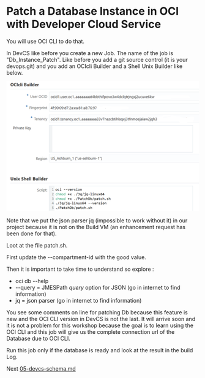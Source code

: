 # Patch a Database Instance in OCI with Developer Cloud Service

You will use OCI CLI to do that.

In DevCS like before you create a new Job. The name of the job is "Db_Instance_Patch".  Like before you add a git source control (it is your devops.git) and you add an OCIcli Builder and a Shell Unix Builder like below.

![Create Empty Project](images/New_Job_2.png)

Note that we put the json parser jq (impossible to work without it) in our project because it is not on the Build VM (an enhancement request has been done for that).

Loot at the file patch.sh. 

First update the --compartment-id with the good value.

Then it is important to take time to understand so explore :

- oci db --help
- --query = JMESPath *query* option for JSON (go in internet to find information)
- jq = json parser (go in internet to find information)

You see some comments on line for patching Db because this feature is new and the OCI CLI version in DevCS is not the last. It will arrive soon and it is not a problem for this workshop because the goal is to learn using the OCI CLI and this job will give us the complete connection url of the Database due to OCI CLI.

Run this job only if the database is ready and look at the result in the build Log.

 Next [05-devcs-schema.md](05-devcs-schema.md) 


